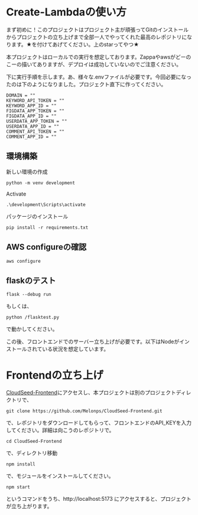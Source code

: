 # Create-Lambdaの使い方
まず初めに！このプロジェクトはプロジェクト主が頑張ってGitのインストールからプロジェクトの立ち上げまで全部一人でやってくれた最高のレポジトリになります。★を付けてあげてください。上のstarってやつ★

本プロジェクトはローカルでの実行を想定しております。Zappaやawsがどーのこーの描いてありますが、デプロイは成功していないのでご注意ください。

下に実行手順を示します。あ、様々な.envファイルが必要です。今回必要になったのは下のようになりました。プロジェクト直下に作ってください。

```shell
DOMAIN = ""
KEYWORD_API_TOKEN = ""
KEYWORD_APP_ID = ""
FIGDATA_APP_TOKEN = ""
FIGDATA_APP_ID = ""
USERDATA_APP_TOKEN = ""
USERDATA_APP_ID = ""
COMMENT_API_TOKEN = ""
COMMENT_APP_ID = ""
```

## 環境構築
新しい環境の作成
```shell
python -m venv development
```

Activate
```shell
.\development\Scripts\activate
```

パッケージのインストール
```shell
pip install -r requirements.txt
```

## AWS configureの確認
```shell
aws configure
```

## flaskのテスト
```shell
flask --debug run
```

もしくは、

```shell
python /flasktest.py
```

で動かしてください。

この後、フロントエンドでのサーバー立ち上げが必要です。以下はNodeがインストールされている状況を想定しています。

# Frontendの立ち上げ

[CloudSeed-Frontend](https://github.com/Melonps/CloudSeed-Frontend)にアクセスし、本プロジェクトは別のプロジェクトディレクトリで、

```shell
git clone https://github.com/Melonps/CloudSeed-Frontend.git
```

で、レポジトリをダウンロードしてもらって、フロントエンドのAPI_KEYを入力してください。詳細は向こうのレポジトリで。

```shell
cd CloudSeed-Frontend
```

で、ディレクトリ移動

```shell
npm install
```

で、モジュールをインストールしてください。

```shell
npm start
```

というコマンドをうち、http://localhost:5173 にアクセスすると、プロジェクトが立ち上がります。
